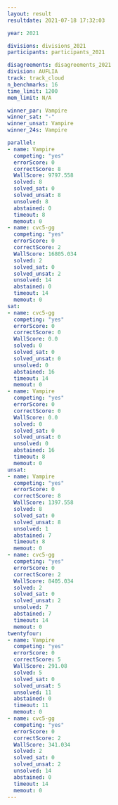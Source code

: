 ```yaml
---
layout: result
resultdate: 2021-07-18 17:32:03

year: 2021

divisions: divisions_2021
participants: participants_2021

disagreements: disagreements_2021
division: AUFLIA
track: track_cloud
n_benchmarks: 16
time_limit: 1200
mem_limit: N/A

winner_par: Vampire
winner_sat: "-"
winner_unsat: Vampire
winner_24s: Vampire

parallel:
- name: Vampire
  competing: "yes"
  errorScore: 0
  correctScore: 8
  WallScore: 9797.558
  solved: 8
  solved_sat: 0
  solved_unsat: 8
  unsolved: 8
  abstained: 0
  timeout: 8
  memout: 0
- name: cvc5-gg
  competing: "yes"
  errorScore: 0
  correctScore: 2
  WallScore: 16805.034
  solved: 2
  solved_sat: 0
  solved_unsat: 2
  unsolved: 14
  abstained: 0
  timeout: 14
  memout: 0
sat:
- name: cvc5-gg
  competing: "yes"
  errorScore: 0
  correctScore: 0
  WallScore: 0.0
  solved: 0
  solved_sat: 0
  solved_unsat: 0
  unsolved: 0
  abstained: 16
  timeout: 14
  memout: 0
- name: Vampire
  competing: "yes"
  errorScore: 0
  correctScore: 0
  WallScore: 0.0
  solved: 0
  solved_sat: 0
  solved_unsat: 0
  unsolved: 0
  abstained: 16
  timeout: 8
  memout: 0
unsat:
- name: Vampire
  competing: "yes"
  errorScore: 0
  correctScore: 8
  WallScore: 1397.558
  solved: 8
  solved_sat: 0
  solved_unsat: 8
  unsolved: 1
  abstained: 7
  timeout: 8
  memout: 0
- name: cvc5-gg
  competing: "yes"
  errorScore: 0
  correctScore: 2
  WallScore: 8405.034
  solved: 2
  solved_sat: 0
  solved_unsat: 2
  unsolved: 7
  abstained: 7
  timeout: 14
  memout: 0
twentyfour:
- name: Vampire
  competing: "yes"
  errorScore: 0
  correctScore: 5
  WallScore: 291.08
  solved: 5
  solved_sat: 0
  solved_unsat: 5
  unsolved: 11
  abstained: 0
  timeout: 11
  memout: 0
- name: cvc5-gg
  competing: "yes"
  errorScore: 0
  correctScore: 2
  WallScore: 341.034
  solved: 2
  solved_sat: 0
  solved_unsat: 2
  unsolved: 14
  abstained: 0
  timeout: 14
  memout: 0
---
```

